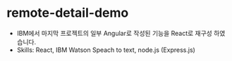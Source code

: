 # remote-detail-demo
- IBM에서 마지막 프로젝트의 일부 Angular로 작성된 기능을 React로 재구성 하였습니다.
- Skills: React, IBM Watson Speach to text, node.js (Express.js)
